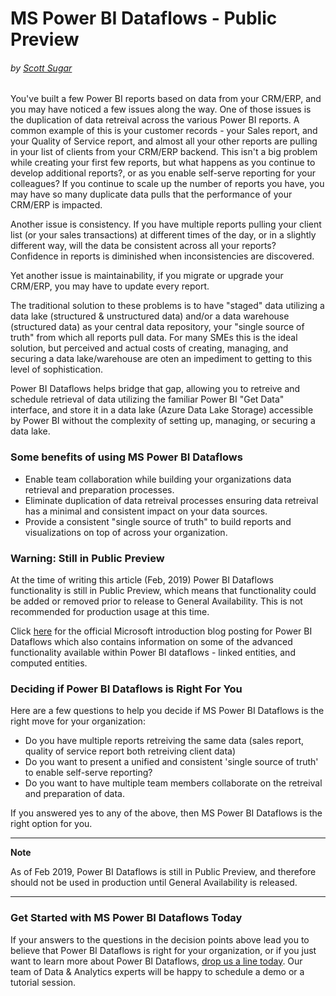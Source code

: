 # MS Power BI Dataflows - Public Preview
###### by [Scott Sugar](https://linkedin.com/in/scottsugar)

You've built a few Power BI reports based on data from your CRM/ERP, and you may have noticed a few issues along the way.  One of those issues is the duplication of data retreival across the various Power BI reports.  A common example of this is your customer records - your Sales report, and your Quality of Service report, and almost all your other reports are pulling in your list of clients from your CRM/ERP backend.  This isn't a big problem while creating your first few reports, but what happens as you continue to develop additional reports?, or as you enable self-serve reporting for your colleagues?  If you continue to scale up the number of reports you have, you may have so many duplicate data pulls that the performance of your CRM/ERP is impacted.

Another issue is consistency.  If you have multiple reports pulling your client list (or your sales transactions) at different times of the day, or in a slightly different way, will the data be consistent across all your reports?  Confidence in reports is diminished when inconsistencies are discovered.

Yet another issue is maintainability, if you migrate or upgrade your CRM/ERP, you may have to update every report.

The traditional solution to these problems is to have "staged" data utilizing a data lake (structured & unstructured data) and/or a data warehouse (structured data) as your central data repository, your "single source of truth" from which all reports pull data.  For many SMEs this is the ideal solution, but perceived and actual costs of creating, managing, and securing a data lake/warehouse are oten an impediment to getting to this level of sophistication.

Power BI Dataflows helps bridge that gap, allowing you to retreive and schedule retrieval of data utilizing the familiar Power BI "Get Data" interface, and store it in a data lake (Azure Data Lake Storage) accessible by Power BI without the complexity of setting up, managing, or securing a data lake. 

### Some benefits of using MS Power BI Dataflows
* Enable team collaboration while building your organizations data retrieval and preparation processes.
* Eliminate duplication of data retreival processes ensuring data retreival has a minimal and consistent impact on your data sources.
* Provide a consistent "single source of truth" to build reports and visualizations on top of across your organization.

### Warning: Still in Public Preview
At the time of writing this article (Feb, 2019) Power BI Dataflows functionality is still in Public Preview, which means that functionality could be added or removed prior to release to General Availability.  This is not recommended for production usage at this time.

Click [here](https://powerbi.microsoft.com/en-us/blog/introducing-power-bi-data-prep-wtih-dataflows/) for the official Microsoft introduction blog posting for Power BI Dataflows which also contains information on some of the advanced functionality available within Power BI dataflows - linked entities, and computed entities.

### Deciding if Power BI Dataflows is Right For You
Here are a few questions to help you decide if MS Power BI Dataflows is the right move for your organization:
* Do you have multiple reports retreiving the same data (sales report, quality of service report both retreiving client data)
* Do you want to present a unified and consistent 'single source of truth' to enable self-serve reporting?
* Do you want to have multiple team members collaborate on the retreival and preparation of data.

If you answered yes to any of the above, then MS Power BI Dataflows is the right option for you.

---
**Note**

As of Feb 2019, Power BI Dataflows is still in Public Preview, and therefore should not be used in production until General Availability is released.

---

### Get Started with MS Power BI Dataflows Today
If your answers to the questions in the decision points above lead you to believe that Power BI Dataflows is right for your organization, or if you just want to learn more about Power BI Dataflows, [drop us a line today](mailto:cloud@proserveit.com?Subject=I%20Want%20To%20Learn%20More%20About%20Power%20BI%20Dataflows). Our team of Data & Analytics experts will be happy to schedule a demo or a tutorial session.